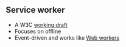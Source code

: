 ##  Service worker

* A W3C [working draft](http://www.w3.org/TR/service-workers/)
* Focuses on offline
* Event-driven and works like [Web workers](http://www.html5rocks.com/en/tutorials/workers/basics/)